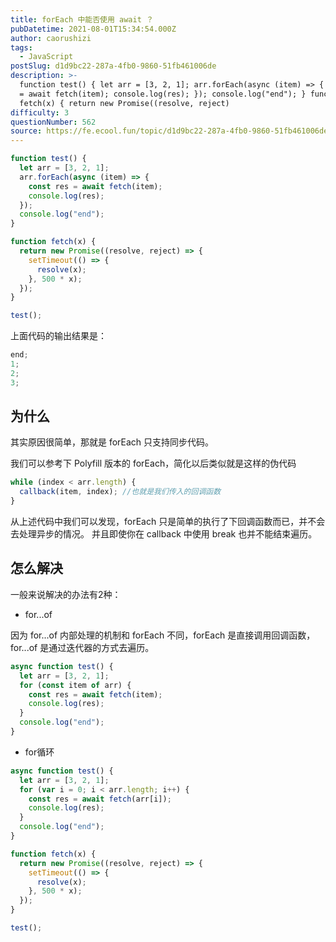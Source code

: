 ```yaml
---
title: forEach 中能否使用 await ？
pubDatetime: 2021-08-01T15:34:54.000Z
author: caorushizi
tags:
  - JavaScript
postSlug: d1d9bc22-287a-4fb0-9860-51fb461006de
description: >-
  function test() { let arr = [3, 2, 1]; arr.forEach(async (item) => { const res
  = await fetch(item); console.log(res); }); console.log("end"); } function
  fetch(x) { return new Promise((resolve, reject)
difficulty: 3
questionNumber: 562
source: https://fe.ecool.fun/topic/d1d9bc22-287a-4fb0-9860-51fb461006de
---
```


```javascript
function test() {
  let arr = [3, 2, 1];
  arr.forEach(async (item) => {
    const res = await fetch(item);
    console.log(res);
  });
  console.log("end");
}

function fetch(x) {
  return new Promise((resolve, reject) => {
    setTimeout(() => {
      resolve(x);
    }, 500 * x);
  });
}

test();
```

上面代码的输出结果是：

```javascript
end;
1;
2;
3;
```

## 为什么

其实原因很简单，那就是 forEach 只支持同步代码。

我们可以参考下 Polyfill 版本的 forEach，简化以后类似就是这样的伪代码

```javascript
while (index < arr.length) {
  callback(item, index); //也就是我们传入的回调函数
}
```

从上述代码中我们可以发现，forEach 只是简单的执行了下回调函数而已，并不会去处理异步的情况。 并且即使你在 callback 中使用 break 也并不能结束遍历。

## 怎么解决

一般来说解决的办法有2种：

- for...of

因为 for...of 内部处理的机制和 forEach 不同，forEach 是直接调用回调函数，for...of 是通过迭代器的方式去遍历。

```javascript
async function test() {
  let arr = [3, 2, 1];
  for (const item of arr) {
    const res = await fetch(item);
    console.log(res);
  }
  console.log("end");
}
```

- for循环

```javascript
async function test() {
  let arr = [3, 2, 1];
  for (var i = 0; i < arr.length; i++) {
    const res = await fetch(arr[i]);
    console.log(res);
  }
  console.log("end");
}

function fetch(x) {
  return new Promise((resolve, reject) => {
    setTimeout(() => {
      resolve(x);
    }, 500 * x);
  });
}

test();
```
